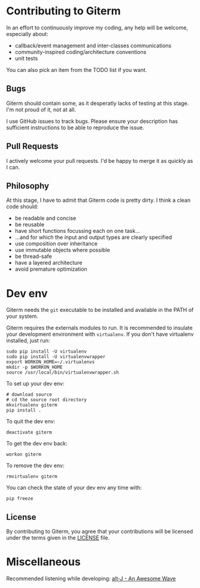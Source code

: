 # Contributing to Giterm

In an effort to continuously improve my coding, any help will be welcome, especially about:

- callback/event management and inter-classes communications
- community-inspired coding/architecture conventions
- unit tests

You can also pick an item from the TODO list if you want.


## Bugs

Giterm should contain some, as it desperatly lacks of testing at this stage. I'm not proud of it, not at all.

I use GitHub issues to track bugs. Please ensure your description has sufficient instructions to be able to reproduce the issue.


## Pull Requests

I actively welcome your pull requests. I'd be happy to merge it as quickly as I can.


## Philosophy

At this stage, I have to admit that Giterm code is pretty dirty. I think a clean code should:

- be readable and concise
- be reusable
- have short functions focussing each on one task...
- ...and for which the input and output types are clearly specified
- use composition over inheritance
- use immutable objects where possible
- be thread-safe
- have a layered architecture
- avoid premature optimization


# Dev env

Giterm needs the `git` executable to be installed and available in the PATH of your system.

Giterm requires the externals modules to run. It is recommended to insulate your development environment with `virtualenv`.
If you don't have virtualenv installed, just run:

    sudo pip install -U virtualenv
    sudo pip install -U virtualenvwrapper
    export WORKON_HOME=~/.virtualenvs
    mkdir -p $WORKON_HOME
    source /usr/local/bin/virtualenvwrapper.sh

To set up your dev env:

    # download source
    # cd the source root directory
    mkvirtualenv giterm
    pip install .

To quit the dev env:

    deactivate giterm

To get the dev env back:

    workon giterm

To remove the dev env:

    rmvirtualenv giterm

You can check the state of your dev env any time with:

    pip freeze


## License

By contributing to Giterm, you agree that your contributions will be licensed under the terms given in the [LICENSE](./LICENSE) file.


# Miscellaneous

Recommended listening while developing: [alt-J - An Awesome Wave](https://en.wikipedia.org/wiki/An_Awesome_Wave)
